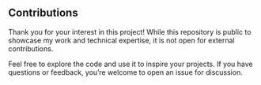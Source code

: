 ## Contributions

Thank you for your interest in this project! While this repository is public to showcase my work and technical expertise, it is not open for external contributions.

Feel free to explore the code and use it to inspire your projects. If you have questions or feedback, you’re welcome to open an issue for discussion.
